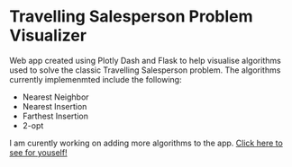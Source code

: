 # Travelling Salesperson Problem Visualizer
Web app created using Plotly Dash and Flask to help visualise algorithms used to solve the classic Travelling Salesperson problem. The algorithms currently implemenmted include the following:
- Nearest Neighbor
- Nearest Insertion
- Farthest Insertion
- 2-opt

I am curently working on adding more algorithms to the app.
[Click here to see for youself!](https://tsp-visualizer.herokuapp.com/)
